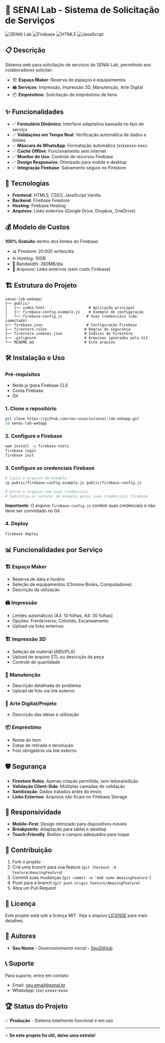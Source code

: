 # 🔧 SENAI Lab - Sistema de Solicitação de Serviços

![SENAI Lab](https://img.shields.io/badge/SENAI-Lab-blue?style=for-the-badge)
![Firebase](https://img.shields.io/badge/Firebase-FFCA28?style=for-the-badge&logo=firebase&logoColor=black)
![HTML5](https://img.shields.io/badge/HTML5-E34F26?style=for-the-badge&logo=html5&logoColor=white)
![JavaScript](https://img.shields.io/badge/JavaScript-F7DF1E?style=for-the-badge&logo=javascript&logoColor=black)

## 📋 Descrição

Sistema web para solicitação de serviços do SENAI Lab, permitindo aos colaboradores solicitar:

- 🏗️ **Espaço Maker**: Reserva de espaços e equipamentos
- 🖨️ **Serviços**: Impressão, Impressão 3D, Manutenção, Arte Digital
- 📦 **Empréstimo**: Solicitação de empréstimo de itens

## ✨ Funcionalidades

- ✅ **Formulário Dinâmico**: Interface adaptativa baseada no tipo de serviço
- ✅ **Validações em Tempo Real**: Verificação automática de dados e limites
- ✅ **Máscara de WhatsApp**: Formatação automática (xx)xxxxx-xxxx
- ✅ **Cache Offline**: Funcionamento sem internet
- ✅ **Monitor de Uso**: Controle de recursos Firebase
- ✅ **Design Responsivo**: Otimizado para mobile e desktop
- ✅ **Integração Firebase**: Salvamento seguro no Firestore

## 🚀 Tecnologias

- **Frontend**: HTML5, CSS3, JavaScript Vanilla
- **Backend**: Firebase Firestore
- **Hosting**: Firebase Hosting
- **Arquivos**: Links externos (Google Drive, Dropbox, OneDrive)

## 💰 Modelo de Custos

**100% Gratuito** dentro dos limites do Firebase:
- 📊 Firestore: 20.000 writes/dia
- 🌐 Hosting: 10GB
- 📶 Bandwidth: 360MB/dia
- 📁 Arquivos: Links externos (sem custo Firebase)

## 🏗️ Estrutura do Projeto

```
senai-lab-webapp/
├── public/
│   ├── index.html                    # Aplicação principal
│   ├── firebase-config.example.js    # Exemplo de configuração
│   └── firebase-config.js           # Suas credenciais (não commitado)
├── firebase.json                    # Configuração Firebase
├── firestore.rules                 # Regras de segurança
├── firestore.indexes.json          # Índices do Firestore
├── .gitignore                      # Arquivos ignorados pelo Git
└── README.md                       # Este arquivo
```

## 🛠️ Instalação e Uso

### Pré-requisitos
- Node.js (para Firebase CLI)
- Conta Firebase
- Git

### 1. Clone o repositório
```bash
git clone https://github.com/seu-usuario/senai-lab-webapp.git
cd senai-lab-webapp
```

### 2. Configure o Firebase
```bash
npm install -g firebase-tools
firebase login
firebase init
```

### 3. Configure as credenciais Firebase
```bash
# Copie o arquivo de exemplo
cp public/firebase-config.example.js public/firebase-config.js

# Edite o arquivo com suas credenciais
# Substitua os valores de exemplo pelas suas credenciais Firebase
```

**Importante**: O arquivo `firebase-config.js` contém suas credenciais e não deve ser commitado no Git.

### 4. Deploy
```bash
firebase deploy
```

## 📊 Funcionalidades por Serviço

### 🏗️ Espaço Maker
- Reserva de data e horário
- Seleção de equipamentos (Chrome Books, Computadores)
- Descrição da utilização

### 🖨️ Impressão
- Limites automáticos (A3: 10 folhas, A4: 30 folhas)
- Opções: Frente/verso, Colorido, Escaneamento
- Upload via links externos

### 🏗️ Impressão 3D
- Seleção de material (ABS/PLA)
- Upload de arquivo STL ou descrição da peça
- Controle de quantidade

### 🔧 Manutenção
- Descrição detalhada do problema
- Upload de foto via link externo

### 🎨 Arte Digital/Projeto
- Descrição das ideias e utilização

### 📦 Empréstimo
- Nome do item
- Datas de retirada e devolução
- Foto obrigatória via link externo

## 🛡️ Segurança

- **Firestore Rules**: Apenas criação permitida, sem leitura/edição
- **Validação Client-Side**: Múltiplas camadas de validação
- **Sanitização**: Dados tratados antes do envio
- **Links Externos**: Arquivos não ficam no Firebase Storage

## 📱 Responsividade

- **Mobile-First**: Design otimizado para dispositivos móveis
- **Breakpoints**: Adaptação para tablet e desktop
- **Touch-Friendly**: Botões e campos adequados para toque

## 🔄 Contribuição

1. Fork o projeto
2. Crie uma branch para sua feature (`git checkout -b feature/AmazingFeature`)
3. Commit suas mudanças (`git commit -m 'Add some AmazingFeature'`)
4. Push para a branch (`git push origin feature/AmazingFeature`)
5. Abra um Pull Request

## 📝 Licença

Este projeto está sob a licença MIT. Veja o arquivo [LICENSE](LICENSE) para mais detalhes.

## 👥 Autores

- **Seu Nome** - *Desenvolvimento inicial* - [SeuGitHub](https://github.com/seu-usuario)

## 📞 Suporte

Para suporte, entre em contato:
- Email: seu.email@senai.br
- WhatsApp: (xx) xxxxx-xxxx

## 🏆 Status do Projeto

✅ **Produção** - Sistema totalmente funcional e em uso

---

⭐ **Se este projeto foi útil, deixe uma estrela!**
